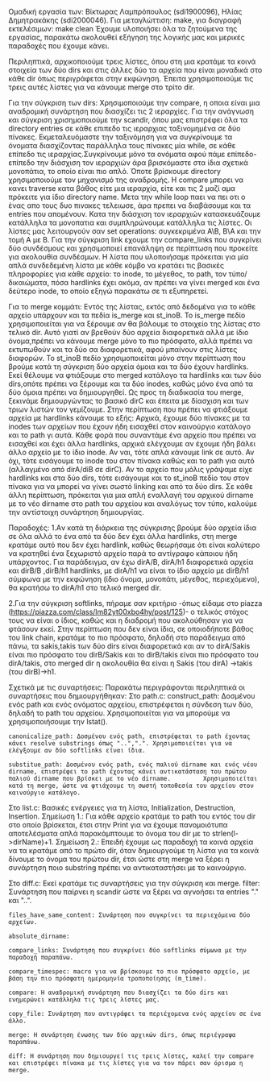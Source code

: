 Ομαδική εργασία των: Βίκτωρας Λαμπρόπουλος (sdi1900096), Ηλίας Δημητρακάκης (sdi2000046).
Για μεταγλώττιση: make, για διαγραφή εκτελέσιμων: make clean
Έχουμε υλοποιήσει όλα τα ζητούμενα της εργασίας, παρακάτω ακολουθεί εξήγηση της
λογικής μας και μερικές παραδοχές που έχουμε κάνει.

Περιληπτικά, αρχικοποιούμε τρεις λίστες, όπου στη μια κρατάμε τα κοινά στοιχεία
των δύο dirs και στις άλλες δύο τα αρχεία που είναι μοναδικά στο κάθε dir όπως
περιγράφεται στην εκφώνηση.
Έπειτα χρησιμοποιούμε τις τρεις αυτές λίστες για να κάνουμε merge στο τρίτο dir.

Για την σύγκριση των dirs:
Χρησιμοποιούμε την compare, η οποια είναι μια αναδρομική συνάρτηση που διασχίζει 
τις 2 ιεραρχίες. Για την ανάγνωση και σύγκριση χρισημοποιούμε την scandir, όπου μας επιστρέφει όλα τα
directory entries σε κάθε επιπεδο τις ιεραρχιας ταξινομημένα σε δύο πίνακες. Εκμεταλευόμαστε την
ταξινόμηση για να συγκρίνουμε τα όνοματα διασχίζοντας παράλληλα τους πίνακες μία while, σε κάθε επίπεδο τις 
ιεραρχίας.Συγκρίνουμε μόνο τα ονόματα αφού πάμε επίπεδο-επίπεδο την διάσχιση τον ιεραρχιών άρα βρισκόμαστε στα ίδια
σχετικά μονοπάτια, το οποίο είναι πιο απλό. Όποτε βρίσκουμε directory χρησιμοποιούμε τον μηχανισμό της αναδρομής.
Η compare μπορει να κανει traverse κατα βάθος είτε μια ιεραρχία, είτε και τις 2 μαζί αμα πρόκειτε για
ίδιο directory name. Μετα την while loop παει να πει οτι ο ένας απο τους δυο πινακες τελειωσε, άρα
πρεπει να διαβάσουμε και τα entries που απομένουν. Κατα την διάσχιση τον ιεραρχιών κατασκευάζουμε
κατάλληλα τα μονοπατια και συμπληρώνουμε κατάλληλα τις λίστες. Οι λίστες μας λειτουργούν σαν set operations:
συγκεκριμένα A\B, B\A και την τομή Α με Β. Για την σύγκριση link εχουμε την compare_links που συγκρίνει δύο συνδέσμους
και χρησιμοποιεί επανάληψη σε περίπτωση που προκείτε για ακολουθία συνδέσμων.
Η λίστα που υλοποιήσαμε πρόκειται για μία απλά συνδεδεμένη λίστα με κάθε κόμβο
να κρατάει τις βασικές πληροφορίες για κάθε αρχείο: το inode, το μέγεθος, το
path, τον τύπο/δικαιώματα, πόσα hardlinks έχει ακόμα, αν πρέπει να γίνει merged
και ένα δεύτερο inode, το οποίο εξηγώ παρακάτω σε τι εξυπηρετεί.

Για το merge κομμάτι:
Εντός της λίστας, εκτός από δεδομένα για το κάθε αρχείο υπάρχουν και τα πεδία
is_merge και st_inoB.
Το is_merge πεδίο χρησιμοποιείται για να ξέρουμε αν θα βάλουμε το στοιχείο της
λίστας στο τελικό dir. Αυτό γιατί αν βρεθούν δύο αρχεία διαφορετικά αλλά με ίδιο
όνομα,πρέπει να κάνουμε merge μόνο το πιο πρόσφατο, αλλά πρέπει να εκτυπωθούν
και τα δύο σα διαφορετικά, αφού μπαίνουν στις λίστες διαφορών.
Το st_inoB πεδίο χρησιμοποιείται μόνο στην περίπτωση που βρούμε κατά τη σύγκριση
δύο αρχεία όμοια και τα δύο έχουν hardlinks. Εκεί θέλουμε να φτιάξουμε στο
merged κατάλογο τα hardlinks και των δύο dirs,οπότε πρέπει να ξέρουμε και τα δύο
inodes, καθώς μόνο ένα από τα δύο όμοια πρέπει να δημιουργηθεί.
Ως προς τη διαδικασία του merge, ξεκινάμε δημιουργώντας το βασικό dirC και
έπειτα με δίασχιση και των τριων λιστών τον γεμίζουμε. Στην περίπτωση που πρέπει
να φτιάξουμε αρχεία με hardlinks κάνουμε το εξής:
Αρχικά, έχουμε δύο πίνακες με τα inodes των αρχείων που έχουν ήδη εισαχθεί στον
καινούργιο κατάλογο και το path γι αυτά. Κάθε φορά που συναντάμε ένα αρχείο που
πρέπει να εισαχθεί και έχει άλλα hardlinks, αρχικά ελέγχουμε αν έχουμε ήδη βάλει
άλλο αρχείο με το ίδιο inode. Αν ναι, τότε απλά κάνουμε link σε αυτό. Αν όχι,
τότε εισάγουμε το inode του στον πίνακα καθώς και το path για αυτό (αλλαγμένο
από dirA/diB σε dirC). Αν το αρχείο που μόλις γράψαμε είχε hardlinks και στα δύο
dirs, τότε εισάγουμε και το st_inoB πεδίο του στον πίνακα για να μπορεί να γίνει
σωστό linking και από τα δύο dirs.
Σε κάθε άλλη περίπτωση, πρόκειται για μια απλή εναλλαγή του αρχικού dirname με
το νέο dirname στο path του αρχείου και αναλόγως τον τύπο, καλούμε την
αντίστοιχη συνάρτηση δημιουργίας.

Παραδοχές:
1.Aν κατά τη διάρκεια της σύγκρισης βρούμε δύο αρχεία ίδια σε όλα αλλά το ένα
από τα δύο δεν έχει άλλα hardlinks, στη merge κρατάμε αυτό που δεν έχει
hardlink, καθώς θεωρήσαμε ότι είναι καλύτερο
να κρατηθεί ένα ξεχωριστό αρχείο παρά το αντίγραφο κάποιου ήδη υπάρχοντος. Για
παράδειγμα, αν έχω dirA/B, dirA/h1 διαφορετικά αρχεία και dirB/B ,dirB/h1
hardlinks, με dirA/h1 να είναι το ίδιο αρχείο με dirB/h1 σύμφωνα με την
εκφώνηση (ίδιο όνομα, μονοπάτι, μέγεθος, περιεχόμενο), θα κρατήσω το dirA/h1 στο
τελικό merged dir.

2.Για την σύγκριση softlinks, πήραμε σαν κριτήριο -όπως είδαμε στο
piazza (https://piazza.com/class/lm82yt00xbo4hy/post/125)- ο τελικός στόχος τους
να είναι ο ίδιος, καθώς και η διαδρομή που ακολούθησαν για να φτάσουν εκεί. Στην
περίπτωση που δεν είναι ίδια, σε οποιοδήποτε βάθος του link chain, κρατάμε το
πιο πρόσφατο, δηλαδή στο παράδειγμα από πάνω, τα sakis,takis των δύο dirs είναι
διαφορετικά και αν το dirA/Sakis είναι πιο πρόσφατο του dirB/Sakis και το
dirΒ/takis είναι πιο πρόσφατο του dirA/takis, στο merged dir η ακολουθία θα
είναι η Sakis (του dirA) ->takis (του dirB)->h1.

Σχετικά με τις συναρτήσεις:
Παρακάτω περιγράφονται περιληπτικά οι συναρτήσεις που δημιουργήθηκαν:
Στο path.c:
construct_path: Δοσμένου ενός path και ενός ονόματος αρχείου, επιστρέφεται η
σύνδεση των δύο, δηλαδή το path του αρχείου. Χρησιμοποιείται για να μπορούμε να
χρησιμοποιήσουμε την lstat().

    canonicalize_path: Δοσμένου ενός path, επιστρέφεται το path έχοντας κάνει resolve substrings όπως "..",".". Χρησιμοποιείται για να ελέγξουμε αν δύο softlinks είναι ίδια.
    
    substitue_path: Δοσμένου ενός path, ενός παλιού dirname και ενός νέου dirname, επιστρέφει το path έχοντας κάνει αντικατάσταση του πρώτου παλιού dirname που βρίσκει με το νέο dirname.         Χρησιμοποιείται κατά τη merge, ώστε να φτιάχουμε τη σωστή τοποθεσία του αρχείου στον καινούργιο κατάλογο.

Στο list.c:
Βασικές ενέργειες για τη λίστα, Initialization, Destruction, Insertion.
Σημείωση 1.: Για κάθε αρχείο κρατάμε το path του εντός του dir στο οποίο
βρίσκεται, έτσι στην Print για να έχουμε πανομοιότυπα αποτελέσματα απλά
παρακάμπτουμε το όνομα του dir
με το strlen(l->dirName)+1.
Σημείωση 2.: Επειδή έχουμε ως παραδοχή τα κοινά αρχεία να τα κρατάμε από το
πρώτο dir, όταν δημιουργούμε τη λίστα για τα κοινά δίνουμε το όνομα του πρώτου
dir, έτσι ώστε στη merge να ξέρει
η συνάρτηση ποιο substring πρέπει να αντικαταστήσει με το καινούργιο.

Στο diff.c:
Εκεί κρατάμε τις συναρτήσεις για την σύγκριση και merge.
filter: Συνάρτηση που παίρνει η scandir ώστε να ξέρει να αγνοήσει τα entries "."
και "..".

    files_have_same_content: Συνάρτηση που συγκρίνει τα περιεχόμενα δύο αρχείων.

    absolute_dirname:

    compare_links: Συνάρτηση που συγκρίνει δύο softlinks σύμωνα με την παραδοχή παραπάνω.

    compare_timespec: macro για να βρίσκουμε το πιο πρόσφατο αρχείο, με βάση την πιο πρόσφατη ημερομηνία τροποποίησης (m_time).

    compare: Η αναδρομική συνάρτηση που διασχίζει τα δύο dirs και ενημερώνει κατάλληλα τις τρεις λίστες μας.

    copy_file: Συνάρτηση που αντιγράφει τα περιέχομενα ενός αρχείου σε ένα άλλο.

    merge: Η συνάρτηση ένωσης των δύο αρχικών dirs, όπως περιέγραψα παραπάνω.

    diff: Η συνάρτηση που δημιουργεί τις τρεις λίστες, καλεί την compare και επιστρέφει πίνακα με τις λίστες για να τον πάρει σαν όρισμα η merge.


